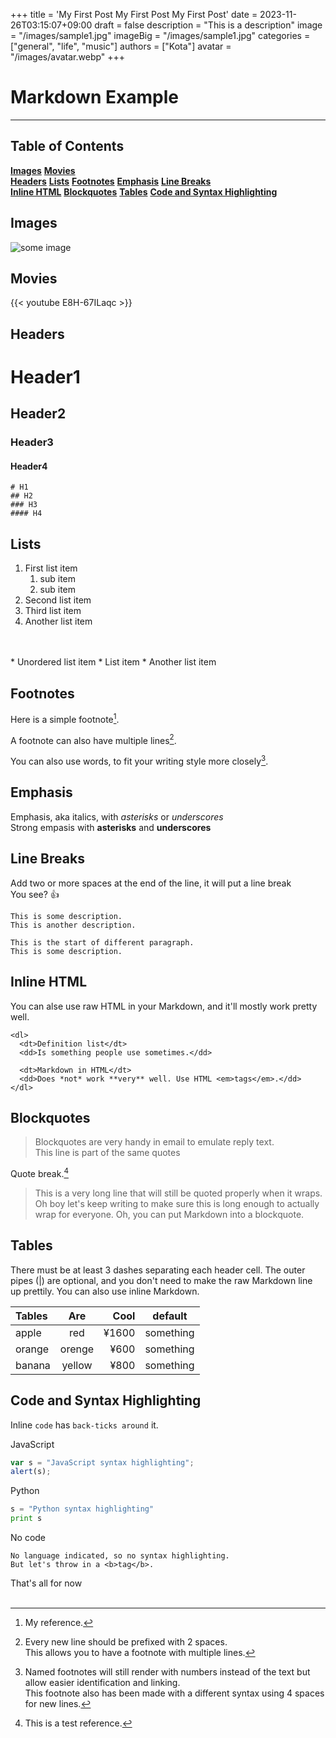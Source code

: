 +++
title = 'My First Post My First Post My First Post'
date = 2023-11-26T03:15:07+09:00
draft = false
description = "This is a description"
image = "/images/sample1.jpg"
imageBig = "/images/sample1.jpg"
categories = ["general", "life", "music"]
authors = ["Kota"]
avatar = "/images/avatar.webp"
+++

# Markdown Example
---
## Table of Contents
**[Images](#images)**
**[Movies](#movies)**  
**[Headers](#headers)**
**[Lists](#lists)**
**[Footnotes](#footnotes)**
**[Emphasis](#emphasis)**
**[Line Breaks](#line-breaks)**  
**[Inline HTML](#inline-html)**
**[Blockquotes](#blockquotes)**
**[Tables](#tables)**
**[Code and Syntax Highlighting](#code-and-syntax-highlighting)**



## Images
<!-- {{< figure src="/images/1s.webp" title="some image" width="50" height="70" >}} -->
![some image](/images/sample1.jpg)


## Movies
{{< youtube E8H-67ILaqc >}}


## Headers
# Header1
## Header2
### Header3
#### Header4

```
# H1
## H2
### H3
#### H4
```
## Lists

1. First list item
   1. sub item
   2. sub item
2. Second list item
3. Third list item
4. Another list item
<br>
<br>
* Unordered list item
* List item
* Another list item

## Footnotes

Here is a simple footnote[^1].

A footnote can also have multiple lines[^2].  

You can also use words, to fit your writing style more closely[^note].

[^1]: My reference.
[^2]: Every new line should be prefixed with 2 spaces.  
  This allows you to have a footnote with multiple lines.
[^note]:
    Named footnotes will still render with numbers instead of the text but allow easier identification and linking.  
    This footnote also has been made with a different syntax using 4 spaces for new lines.

## Emphasis

Emphasis, aka italics, with *asterisks* or _underscores_  
Strong empasis with **asterisks** and __underscores__

## Line Breaks
Add two or more spaces at the end of the line, it will put a line break  
You see? 👍

```
This is some description.    
This is another description.

This is the start of different paragraph.
This is some description.
```

## Inline HTML
You can alse use raw HTML in your Markdown, and it'll mostly work pretty well.
```
<dl>
  <dt>Definition list</dt>
  <dd>Is something people use sometimes.</dd>

  <dt>Markdown in HTML</dt>
  <dd>Does *not* work **very** well. Use HTML <em>tags</em>.</dd>
</dl>
```

## Blockquotes
> Blockquotes are very handy in email to  emulate reply text.  
> This line is part of the same quotes

Quote break.[^test]
[^test]: This is a test reference.

> This is a very long line that will still be quoted properly when it wraps. Oh boy let's keep writing to make sure this is long enough to actually wrap for everyone. Oh, you can put Markdown into a blockquote.  

## Tables
There must be at least 3 dashes separating each header cell. The outer pipes (|) are optional, and you don't need to make the raw Markdown line up prettily. You can also use inline Markdown.

| Tables | Are    | Cool | default  |
|:------ |:-----: | ----:| -------- |
| apple  | red    | ¥1600| something|
| orange | orenge |  ¥600| something|
| banana | yellow |  ¥800| something|

## Code and Syntax Highlighting

Inline `code` has `back-ticks around` it.

JavaScript
```javascript
var s = "JavaScript syntax highlighting";
alert(s);
```  
Python
```python
s = "Python syntax highlighting"
print s
```

No code
```
No language indicated, so no syntax highlighting. 
But let's throw in a <b>tag</b>.
```
That's all for now
<br>
<br>
